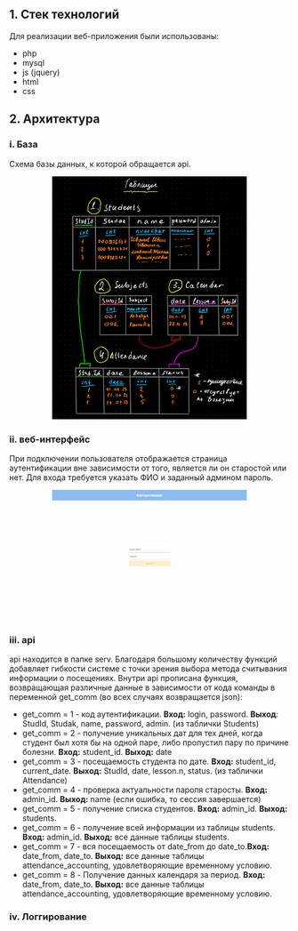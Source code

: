 ## 1. Стек технологий

Для реализации веб-приложения были использованы: 
- php 
- mysql
- js (jquery)
- html 
- css

## 2. Архитектура

### i. База

Схема базы данных, к которой обращается api.

<p align="center">
  <img src="pic/Screenshot from 2023-05-27 03-16-06.png" width="350" title="no pictures?">
</p>

### ii. веб-интерфейс

При подключении пользователя отображается страница аутентификации вне зависимости от того, является ли он старостой или нет. Для входа требуется указать ФИО и заданный админом пароль.

<p align="center">
  <img src="pic/Screenshot from 2023-05-27 03-32-26.png" width="350" title="no pictures?">
</p>

### iii. api

api находится в папке serv. Благодаря большому количеству функций добавляет гибкости системе с точки зрения выбора метода считывания информации о посещениях. Внутри api прописана функция, возвращающая различные данные в зависимости от кода команды в переменной get_comm (во всех случаях возвращается json): 

- get_comm = 1 - код аутентификации. **Вход:** login, password. **Выход**: StudId, Studak, name, password, admin. (из таблички Students)
- get_comm = 2 - получение уникальных дат для тех дней, когда студент был хотя бы на одной паре, либо пропустил пару по причине болезни. **Вход:** student_id. **Выход:** date
- get_comm = 3 - посещаемость студента по дате. **Вход:** student_id, current_date. **Выход:** StudId, date, lesson.n, status. (из таблички Attendance)
- get_comm = 4 - проверка актуальности пароля старосты. **Вход:** admin_id. **Выход:** name (если ошибка, то сессия завершается)
- get_comm = 5 - получение списка студентов. **Вход:** admin_id. **Выход:** students.
- get_comm = 6 - получение всей информации из таблицы students. **Вход:** admin_id. **Выход:** все данные таблицы students.
- get_comm = 7 - вся посещаемость от date_from до date_to.**Вход:** date_from, date_to. **Выход:** все данные таблицы attendance_accounting, удовлетворяющие временному условию.
- get_comm = 8 - Получение данных календаря за период. **Вход:** date_from, date_to. **Выход:** все данные таблицы attendance_accounting, удовлетворяющие временному условию.

### iv. Логгирование

